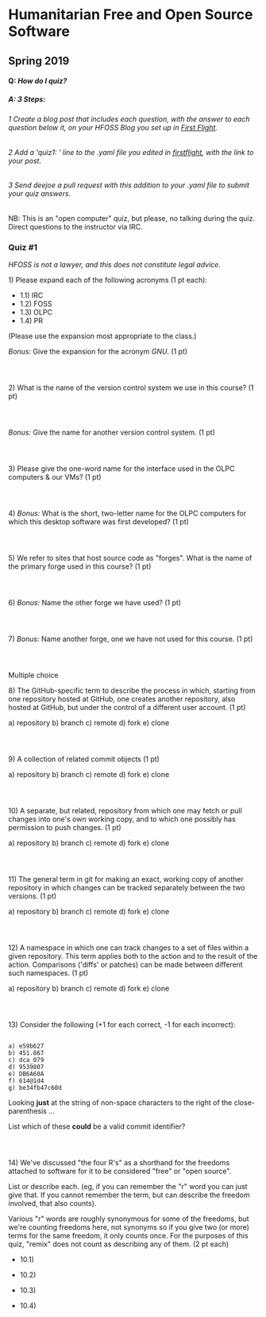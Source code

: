 Humanitarian Free and Open Source Software
==========================================

Spring 2019
-----------

#### Q: *How do I quiz?*

##### A: *3 Steps:*


###### 1 Create a blog post that includes each question, with the answer to each question below it, on your HFOSS Blog you set up in [*First Flight*](/hw/firstflight).
###### 2 Add a 'quiz1: ' line to the .yaml file you edited in [firstflight](firstflight), with the link to your post.
###### 3 Send deejoe a pull request with this addition to your .yaml file to submit your quiz answers.

NB: This is an "open computer" quiz, but please, no talking during the quiz. Direct questions to the instructor via IRC.

### Quiz \#1

*HFOSS is not a lawyer, and this does not constitute legal advice.*

1\) Please expand each of the following acronyms (1 pt each):

-   1.1) IRC
-   1.2) FOSS
-   1.3) OLPC
-   1.4) PR

(Please use the expansion most appropriate to the class.)

*Bonus:* Give the expansion for the acronym *GNU*. (1 pt)

```



````

2\) What is the name of the version control system we use in this course? (1 pt)


```



````

*Bonus:* Give the name for another version control system. (1 pt)


```



````


3\) Please give the one-word name for the interface used in the OLPC computers & our VMs? (1 pt)


```



````


4\) *Bonus:* What is the short, two-letter name for the OLPC computers for which this desktop software was first developed? (1 pt)



```



````

5\) We refer to sites that host source code as "forges". What is the name of the primary forge used in this course? (1 pt)



```



````


6\) *Bonus:* Name the other forge we have used? (1 pt)


```



````



7\) *Bonus:* Name another forge, one we have not used for this course. (1 pt)



```



````



Multiple choice


8\) The GitHub-specific term to describe the process in which, starting from one repository hosted at GitHub, one creates another repository, also hosted at GitHub, but under the control of a different user account. (1 pt)

a\) repository b) branch c) remote d) fork e) clone



```



````



9\) A collection of related commit objects (1 pt)

a\) repository b) branch c) remote d) fork e) clone



```



````



10\) A separate, but related, repository from which one may fetch or pull changes into one's own working copy, and to which one possibly has permission to push changes. (1 pt)

a\) repository b) branch c) remote d) fork e) clone



```



````



11\) The general term in git for making an exact, working copy of another repository in which changes can be tracked separately between the two versions. (1 pt)

a\) repository b) branch c) remote d) fork e) clone



```



````



12\) A namespace in which one can track changes to a set of files within a given repository. 
This term applies both to the action and to the result of the action. 
Comparisons ('diffs' or patches) can be made between different such namespaces. (1 pt)

a\) repository b) branch c) remote d) fork e) clone



```



````


13\) Consider the following (+1 for each correct, -1 for each incorrect):

```

a) e59b627
b) 451.867
c) dca_079
d) 9539807
e) DB6A60A
f) 614@1d4
g) be34fb47c60d

```

Looking **just** at the string of non-space characters to the right of the close-parenthesis ...


List which of these **could** be a valid commit identifier?


```



````



14\) We've discussed "the four R's" as a shorthand for the freedoms
attached to software for it to be considered "free" or "open source".

List or describe each. (eg, if you can remember the "r" word you can
just give that. If you cannot remember the term, but can describe the
freedom involved, that also counts). 

Various "r" words are roughly synonymous for some of the freedoms, but we're 
counting freedoms here, not synonyms so if you give two (or more) terms for 
the same freedom, it only counts once. For the purposes of this quiz, 
"remix" does not count as describing any of them. (2 pt each)

-   10.1)




-   10.2)




-   10.3)




-   10.4)



